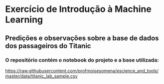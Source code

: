# Exercício de Introdução à Machine Learning
## Predições e observações sobre a base de dados dos passageiros do Titanic

### O repositório contém o notebook do projeto e a base utilizada:
https://raw.githubusercontent.com/profmoisesomena/escience_and_tools/master/data/titanic_lab_sample.csv
